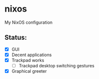 # nixos
My NixOS configuration

## Status:
  - [x] GUI
  - [x] Decent applications
  - [x] Trackpad works
    - [ ] Trackpad desktop switching gestures
  - [x] Graphical greeter
